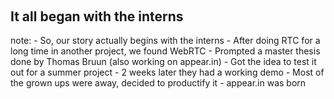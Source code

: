 <h2 style="margin-top: 50%">It all began with the interns</h2>

note:
    - So, our story actually begins with the interns
    - After doing RTC for a long time in another project, we found WebRTC
    - Prompted a master thesis done by Thomas Bruun (also working on appear.in)
    - Got the idea to test it out for a summer project
    - 2 weeks later they had a working demo
    - Most of the grown ups were away, decided to productify it
    - appear.in was born

